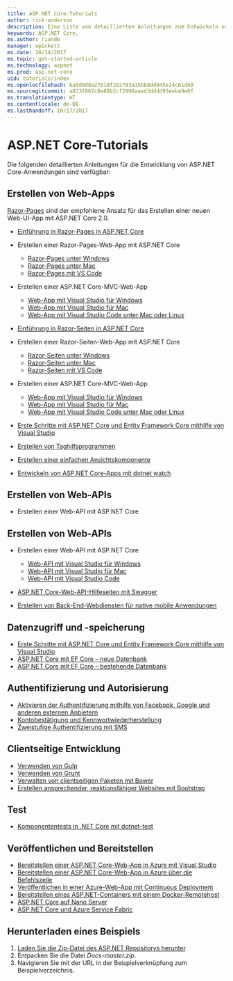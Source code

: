 ```yaml
---
title: ASP.NET Core-Tutorials
author: rick-anderson
description: Eine Liste von detaillierten Anleitungen zum Entwickeln von ASP.NET Core-Anwendungen
keywords: ASP.NET Core,
ms.author: riande
manager: wpickett
ms.date: 10/14/2017
ms.topic: get-started-article
ms.technology: aspnet
ms.prod: asp.net-core
uid: tutorials/index
ms.openlocfilehash: ba5d9d8a27b1df282783a15bb8dd945e14c61db0
ms.sourcegitcommit: a873f862c8e68b2cf2998aaed3dddd93eeba9e0f
ms.translationtype: HT
ms.contentlocale: de-DE
ms.lasthandoff: 10/17/2017
---
```

# <a name="aspnet-core-tutorials"></a>ASP.NET Core-Tutorials

Die folgenden detaillierten Anleitungen für die Entwicklung von ASP.NET Core-Anwendungen sind verfügbar:

## <a name="build-web-apps"></a>Erstellen von Web-Apps

[Razor-Pages](xref:mvc/razor-pages/index) sind der empfohlene Ansatz für das Erstellen einer neuen Web-UI-App mit ASP.NET Core 2.0.

* [Einführung in Razor-Pages in ASP.NET Core](xref:mvc/razor-pages/index)
* Erstellen einer Razor-Pages-Web-App mit ASP.NET Core

   * [Razor-Pages unter Windows](xref:tutorials/razor-pages/index)
   * [Razor-Pages unter Mac](xref:tutorials/razor-pages-mac/index)
   * [Razor-Pages mit VS Code](xref:tutorials/razor-pages-vsc/index)  

* Erstellen einer ASP.NET Core-MVC-Web-App

   * [Web-App mit Visual Studio für Windows](first-mvc-app/index.md)
   * [Web-App mit Visual Studio für Mac](first-mvc-app-mac/index.md)
   * [Web-App mit Visual Studio Code unter Mac oder Linux](first-mvc-app-xplat/index.md)

* [Einführung in Razor-Seiten in ASP.NET Core](xref:mvc/razor-pages/index)
* Erstellen einer Razor-Seiten-Web-App mit ASP.NET Core

   * [Razor-Seiten unter Windows](xref:tutorials/razor-pages/index)
   * [Razor-Seiten unter Mac](xref:tutorials/razor-pages-mac/index)
   * [Razor-Seiten mit VS Code](xref:tutorials/razor-pages-vsc/index)  

* Erstellen einer ASP.NET Core-MVC-Web-App

   * [Web-App mit Visual Studio für Windows](first-mvc-app/index.md)
   * [Web-App mit Visual Studio für Mac](first-mvc-app-mac/index.md)
   * [Web-App mit Visual Studio Code unter Mac oder Linux](first-mvc-app-xplat/index.md)

* [Erste Schritte mit ASP.NET Core und Entity Framework Core mithilfe von Visual Studio](../data/ef-mvc/index.md)
* [Erstellen von Taghilfsprogrammen](../mvc/views/tag-helpers/authoring.md)
* [Erstellen einer einfachen Ansichtskomponente](../mvc/views/view-components.md#walkthrough-creating-a-simple-view-component)
* [Entwickeln von ASP.NET Core-Apps mit dotnet watch](dotnet-watch.md)

## <a name="build-web-apis"></a>Erstellen von Web-APIs
* Erstellen einer Web-API mit ASP.NET Core

## <a name="building-web-apis"></a>Erstellen von Web-APIs
* Erstellen einer Web-API mit ASP.NET Core

  * [Web-API mit Visual Studio für Windows](first-web-api.md)
  * [Web-API mit Visual Studio für Mac](xref:tutorials/first-web-api-mac)
  * [Web-API mit Visual Studio Code](web-api-vsc.md)
  
* [ASP.NET Core-Web-API-Hilfeseiten mit Swagger](web-api-help-pages-using-swagger.md)
* [Erstellen von Back-End-Webdiensten für native mobile Anwendungen](../mobile/native-mobile-backend.md)

## <a name="data-access-and-storage"></a>Datenzugriff und -speicherung
* [Erste Schritte mit ASP.NET Core und Entity Framework Core mithilfe von Visual Studio](../data/ef-mvc/index.md)
* [ASP.NET Core mit EF Core – neue Datenbank](https://docs.microsoft.com/ef/core/get-started/aspnetcore/new-db)
* [ASP.NET Core mit EF Core – bestehende Datenbank](https://docs.microsoft.com/ef/core/get-started/aspnetcore/existing-db)

## <a name="authentication-and-authorization"></a>Authentifizierung und Autorisierung
* [Aktivieren der Authentifizierung mithilfe von Facebook, Google und anderen externen Anbietern](../security/authentication/social/index.md)
* [Kontobestätigung und Kennwortwiederherstellung](../security/authentication/accconfirm.md)
* [Zweistufige Authentifizierung mit SMS](../security/authentication/2fa.md)

## <a name="client-side-development"></a>Clientseitige Entwicklung
* [Verwenden von Gulp](../client-side/using-gulp.md)
* [Verwenden von Grunt](../client-side/using-grunt.md)
* [Verwalten von clientseitigen Paketen mit Bower](../client-side/bower.md)
* [Erstellen ansprechender, reaktionsfähiger Websites mit Bootstrap](../client-side/bootstrap.md)

## <a name="test"></a>Test
* [Komponententests in .NET Core mit dotnet-test](https://docs.microsoft.com/dotnet/articles/core/testing/unit-testing-with-dotnet-test)

## <a name="publish-and-deploy"></a>Veröffentlichen und Bereitstellen
* [Bereitstellen einer ASP.NET Core-Web-App in Azure mit Visual Studio](publish-to-azure-webapp-using-vs.md)
* [Bereitstellen einer ASP.NET Core-Web-App in Azure über die Befehlszeile](publish-to-azure-webapp-using-cli.md)
* [Veröffentlichen in einer Azure-Web-App mit Continuous Deployment](xref:host-and-deploy/azure-apps/azure-continuous-deployment)
* [Bereitstellen eines ASP.NET-Containers mit einem Docker-Remotehost](https://docs.microsoft.com/azure/vs-azure-tools-docker-hosting-web-apps-in-docker)
* [ASP.NET Core auf Nano Server](nano-server.md)
* [ASP.NET Core und Azure Service Fabric](https://docs.microsoft.com/azure/service-fabric/service-fabric-add-a-web-frontend)

<a name="download"></a> 
## <a name="how-to-download-a-sample"></a>Herunterladen eines Beispiels
1. [Laden Sie die Zip-Datei des ASP.NET Repositorys herunter](https://codeload.github.com/aspnet/Docs/zip/master).
1. Entpacken Sie die Datei *Docs-master.zip*.
1. Navigieren Sie mit der URL in der Beispielverknüpfung zum Beispielverzeichnis. 
